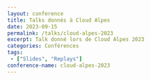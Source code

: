 ```yaml
---
layout: conference
title: Talks donnés à Cloud Alpes
date: 2023-09-15
permalink: /talks/cloud-alpes-2023
excerpt: Talk donné lors de Cloud Alpes 2023
categories: Conférences
tags: 
 - ["Slides", "Replays"]
conference-name: cloud-alpes-2023
---
```

